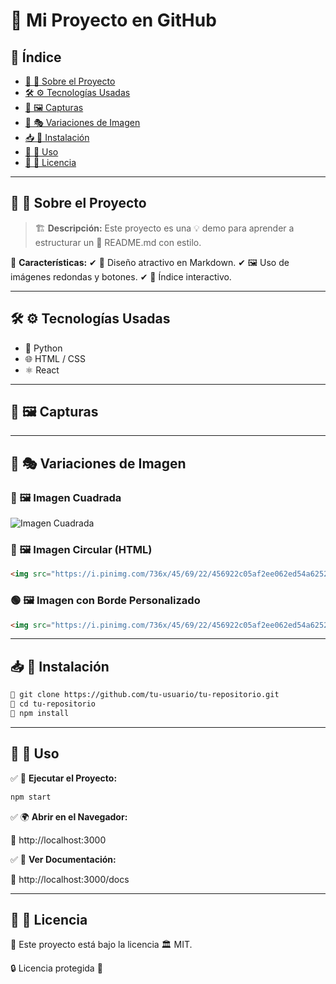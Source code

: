 # 🚀 Mi Proyecto en GitHub

## 📖 Índice

- [📌 📝 Sobre el Proyecto](#-sobre-el-proyecto)
- [🛠️ ⚙️ Tecnologías Usadas](#-tecnologías-usadas)
- [📸 🖼️ Capturas](#-capturas)
- [🎨 🎭 Variaciones de Imagen](#-variaciones-de-imagen)
- [📥 📂 Instalación](#-instalación)
- [📌 📑 Uso](#-uso)
- [📜 📄 Licencia](#-licencia)

---

## 📌 📝 Sobre el Proyecto

> 🏗️ **Descripción:** Este proyecto es una 💡 demo para aprender a estructurar un 📖 README.md con estilo.

📌 **Características:**
✔ 🎨 Diseño atractivo en Markdown.
✔ 🖼️ Uso de imágenes redondas y botones.
✔ 📌 Índice interactivo.

---

## 🛠️ ⚙️ Tecnologías Usadas

- 🐍 Python
- 🌐 HTML / CSS
- ⚛️ React

---

## 📸 🖼️ Capturas

---

## 🎨 🎭 Variaciones de Imagen

### 🔵 🖼️ Imagen Cuadrada

![Imagen Cuadrada](https://i.pinimg.com/736x/45/69/22/456922c05af2ee062ed54a6252bb84fb.jpg)

### 🔴 🖼️ Imagen Circular (HTML)

```html
<img src="https://i.pinimg.com/736x/45/69/22/456922c05af2ee062ed54a6252bb84fb.jpg" width="200" height="200" style="border-radius:50%;" alt="Imagen Circular">
```

### 🟢 🖼️ Imagen con Borde Personalizado

```html
<img src="https://i.pinimg.com/736x/45/69/22/456922c05af2ee062ed54a6252bb84fb.jpg" width="200" height="200" style="border: 5px solid red; border-radius:10px;" alt="Imagen con Borde">
```

---

## 📥 📂 Instalación

```bash
📌 git clone https://github.com/tu-usuario/tu-repositorio.git
📌 cd tu-repositorio
📌 npm install
```

---

## 📌 📑 Uso

✅ 🚀 **Ejecutar el Proyecto:**

```bash
npm start
```

✅ 🌍 **Abrir en el Navegador:**

📎 http://localhost:3000

✅ 📜 **Ver Documentación:**

📎 http://localhost:3000/docs

---

## 📜 📄 Licencia

📄 Este proyecto está bajo la licencia 🏛️ MIT.

🔒 Licencia protegida 🔐

